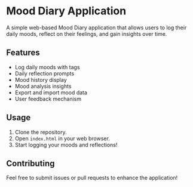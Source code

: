 # Mood Diary Application

A simple web-based Mood Diary application that allows users to log their daily moods, reflect on their feelings, and gain insights over time.

## Features

- Log daily moods with tags
- Daily reflection prompts
- Mood history display
- Mood analysis insights
- Export and import mood data
- User feedback mechanism

## Usage

1. Clone the repository.
2. Open `index.html` in your web browser.
3. Start logging your moods and reflections!

## Contributing

Feel free to submit issues or pull requests to enhance the application!